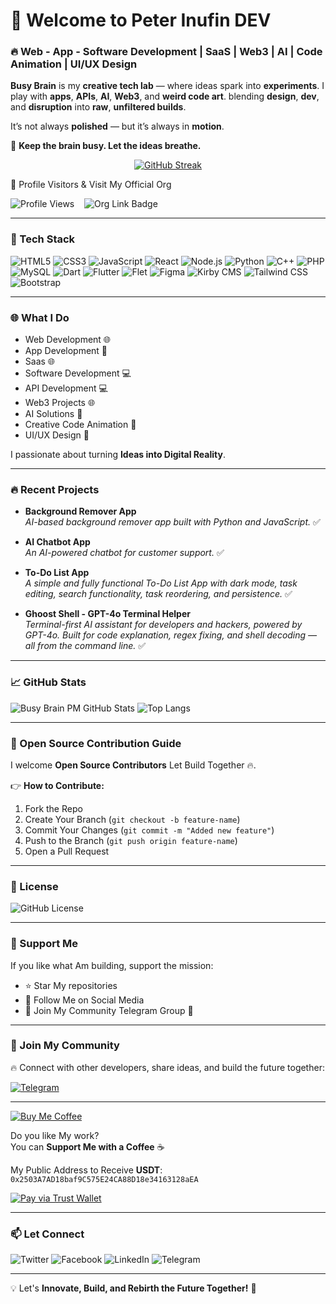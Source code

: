 # 👋 Welcome to Peter Inufin DEV

### 🔥 Web - App - Software Development | SaaS | Web3 | AI | Code Animation | UI/UX Design

**Busy Brain** is my **creative tech lab** — where ideas spark into **experiments**. I play with **apps**, **APIs**, **AI**, **Web3**, and **weird code art**. blending **design**, **dev**, and **disruption** into **raw**, **unfiltered builds**.  
  
It’s not always **polished** — but it’s always in **motion**.  
  
🧠 **Keep the brain busy. Let the ideas breathe.**

<div align="center">
  
 [![GitHub Streak](http://github-readme-streak-stats.herokuapp.com?user=PeterInufinDEV&theme=dark&hide_border=true)](https://git.io/streak-stats)
 
</div

### 🎯 Profile Visitors & Visit My Official Org  

![Profile Views](https://komarev.com/ghpvc/?username=PeterInufinDEV&label=Profile%20Views&color=blue&style=plastic) &nbsp;&nbsp; ![Org Link Badge](https://img.shields.io/badge/Rebirth_Core_official-Visit%20Now-blue?style=plastic&logo=github)


---

### 💪 Tech Stack
![HTML5](https://img.shields.io/badge/HTML5-%23E34F26.svg?style=for-the-badge&logo=html5&logoColor=white)
![CSS3](https://img.shields.io/badge/CSS3-%231572B6.svg?style=for-the-badge&logo=css3&logoColor=white)
![JavaScript](https://img.shields.io/badge/JavaScript-%23F7DF1E.svg?style=for-the-badge&logo=javascript&logoColor=black)
![React](https://img.shields.io/badge/React-%2361DAFB.svg?style=for-the-badge&logo=react&logoColor=black)
![Node.js](https://img.shields.io/badge/Node.js-%23339933.svg?style=for-the-badge&logo=node.js&logoColor=white)
![Python](https://img.shields.io/badge/Python-%233776AB.svg?style=for-the-badge&logo=python&logoColor=white)
![C++](https://img.shields.io/badge/C%2B%2B-%2300599C.svg?style=for-the-badge&logo=c%2B%2B&logoColor=white)
![PHP](https://img.shields.io/badge/PHP-%23777BB4.svg?style=for-the-badge&logo=php&logoColor=white)
![MySQL](https://img.shields.io/badge/MySQL-%234479A1.svg?style=for-the-badge&logo=mysql&logoColor=white)
![Dart](https://img.shields.io/badge/Dart-%230175C2.svg?style=for-the-badge&logo=dart&logoColor=white)
![Flutter](https://img.shields.io/badge/Flutter-%2302569B.svg?style=for-the-badge&logo=flutter&logoColor=white)
![Flet](https://img.shields.io/badge/Flet-%232C3E50.svg?style=for-the-badge&logo=flet&logoColor=white)
![Figma](https://img.shields.io/badge/Figma-%23F24E1E.svg?style=for-the-badge&logo=figma&logoColor=white)
![Kirby CMS](https://img.shields.io/badge/Kirby_CMS-000000.svg?style=for-the-badge&logo=kirby&logoColor=white)
![Tailwind CSS](https://img.shields.io/badge/Tailwind_CSS-38B2AC.svg?style=for-the-badge&logo=tailwind-css&logoColor=white)
![Bootstrap](https://img.shields.io/badge/Bootstrap-%2302569B.svg?style=for-the-badge&logo=Bootstrap&logoColor=white)

---

### 🌐 What I Do
- Web Development 🌐 
- App Development 📱  
- Saas 🌐  
- Software Development 💻  
- API Development 💻  
- Web3 Projects 🌐  
- AI Solutions 🤖  
- Creative Code Animation 🎥  
- UI/UX Design 📐 

I passionate about turning **Ideas into Digital Reality**.

---

### 🔥 Recent Projects
- **Background Remover App**  
  _AI-based background remover app built with Python and JavaScript._ ✅  

- **AI Chatbot App**  
  _An AI-powered chatbot for customer support._ ✅  

- **To-Do List App**  
  _A simple and fully functional To-Do List App with dark mode, task editing, search functionality, task reordering, and persistence._ ✅  

- **Ghoost Shell - GPT-4o Terminal Helper**  
  _Terminal-first AI assistant for developers and hackers, powered by GPT-4o. Built for code explanation, regex fixing, and shell decoding — all from the command line._ ✅
---

### 📈 GitHub Stats
![Busy Brain PM GitHub Stats](https://github-readme-stats.vercel.app/api?username=PeterInufinDEV&show_icons=true&theme=radical)
![Top Langs](https://github-readme-stats.vercel.app/api/top-langs/?username=PeterInufinDEV&layout=compact&theme=radical)

---

### 🤝 Open Source Contribution Guide
I welcome **Open Source Contributors** Let Build Together 🔥.

👉 **How to Contribute:**
1. Fork the Repo  
2. Create Your Branch (`git checkout -b feature-name`)  
3. Commit Your Changes (`git commit -m "Added new feature"`)  
4. Push to the Branch (`git push origin feature-name`)  
5. Open a Pull Request  

---

### 📜 License
![GitHub License](https://img.shields.io/github/license/PeterInufinDEV/PeterInufinDEV?style=for-the-badge)

---

### 💪 Support Me
If you like what Am building, support the mission:

- ⭐ Star My repositories  
- 📣 Follow Me on Social Media  
- 💬 Join My Community Telegram Group 🚀  

---

### 🎯 Join My Community
🔥 Connect with other developers, share ideas, and build the future together:

[![Telegram](https://img.shields.io/badge/Join%20Our%20Telegram-%2326A5E4.svg?style=for-the-badge&logo=telegram&logoColor=white)](https://t.me/Peter_Inufin_DEV_Community)

---

[![Buy Me Coffee](https://img.shields.io/badge/Buy%20Me%20Coffee-%23FFDD00.svg?style=for-the-badge&logo=buy-me-a-coffee&logoColor=black)]([https://www.buymeacoffee.com/yourprofile](https://link.trustwallet.com/send?coin=20000714&address=0x2503A7AD18baf9C575E24CA88D18e34163128aEA&token_id=0x55d398326f99059fF775485246999027B3197955))

Do you like My work?  
You can **Support Me with a Coffee** ☕

My Public Address to Receive **USDT**:  
`0x2503A7AD18baf9C575E24CA88D18e34163128aEA`

[![Pay via Trust Wallet](https://img.shields.io/badge/Pay%20via%20Trust%20Wallet-%23007AFF.svg?style=for-the-badge&logo=trustwallet&logoColor=white)](https://link.trustwallet.com/send?coin=20000714&address=0x2503A7AD18baf9C575E24CA88D18e34163128aEA&token_id=0x55d398326f99059fF775485246999027B3197955)

---

### 📫 Let Connect

![Twitter](https://img.shields.io/badge/x-%231DA1F2.svg?style=for-the-badge&logo=x&logoColor=white&link=https://x.com/PeterInufin_DEV)
![Facebook](https://img.shields.io/badge/Facebook-%231877F2.svg?style=for-the-badge&logo=facebook&logoColor=white&link=https://web.facebook.com/PeterInufinDEV/)
![LinkedIn](https://img.shields.io/badge/LinkedIn-%230A66C2.svg?style=for-the-badge&logo=linkedin&logoColor=white&link=https://www.linkedin.com/in/peter-inufin-dev-b27647291?miniProfileUrn=urn%3Ali%3Afs_miniProfile%3AACoAAEbAkY8BMb-d2oJY6qKWRMUTVMHHi3_XTaI&lipi=urn%3Ali%3Apage%3Ad_flagship3_search_srp_all%3B6FKrUPsGR6CetMvx99o49A%3D%3D)
![Telegram](https://img.shields.io/badge/Telegram-%2326A5E4.svg?style=for-the-badge&logo=telegram&logoColor=white&link=https://t.me/Peter_Inufin_DEV)

---

💡 Let's **Innovate, Build, and Rebirth the Future Together!** 🚀
